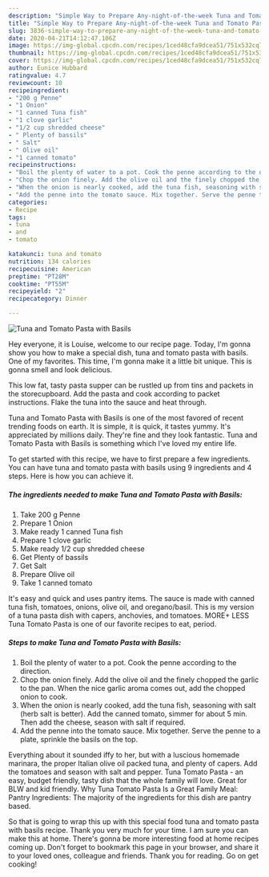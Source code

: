```yaml
---
description: "Simple Way to Prepare Any-night-of-the-week Tuna and Tomato Pasta with Basils"
title: "Simple Way to Prepare Any-night-of-the-week Tuna and Tomato Pasta with Basils"
slug: 3836-simple-way-to-prepare-any-night-of-the-week-tuna-and-tomato-pasta-with-basils
date: 2020-04-21T14:12:47.106Z
image: https://img-global.cpcdn.com/recipes/1ced48cfa9dcea51/751x532cq70/tuna-and-tomato-pasta-with-basils-recipe-main-photo.jpg
thumbnail: https://img-global.cpcdn.com/recipes/1ced48cfa9dcea51/751x532cq70/tuna-and-tomato-pasta-with-basils-recipe-main-photo.jpg
cover: https://img-global.cpcdn.com/recipes/1ced48cfa9dcea51/751x532cq70/tuna-and-tomato-pasta-with-basils-recipe-main-photo.jpg
author: Eunice Hubbard
ratingvalue: 4.7
reviewcount: 10
recipeingredient:
- "200 g Penne"
- "1 Onion"
- "1 canned Tuna fish"
- "1 clove garlic"
- "1/2 cup shredded cheese"
- " Plenty of bassils"
- " Salt"
- " Olive oil"
- "1 canned tomato"
recipeinstructions:
- "Boil the plenty of water to a pot. Cook the penne according to the direction."
- "Chop the onion finely. Add the olive oil and the finely chopped the garlic to the pan. When the nice garlic aroma comes out, add the chopped onion to cook."
- "When the onion is nearly cooked, add the tuna fish, seasoning with salt (herb salt is better). Add the canned tomato, simmer for about 5 min. Then add the cheese, season with salt if required."
- "Add the penne into the tomato sauce. Mix together. Serve the penne to a plate, sprinkle the basils on the top."
categories:
- Recipe
tags:
- tuna
- and
- tomato

katakunci: tuna and tomato 
nutrition: 134 calories
recipecuisine: American
preptime: "PT28M"
cooktime: "PT55M"
recipeyield: "2"
recipecategory: Dinner

---
```



![Tuna and Tomato Pasta with Basils](https://img-global.cpcdn.com/recipes/1ced48cfa9dcea51/751x532cq70/tuna-and-tomato-pasta-with-basils-recipe-main-photo.jpg)

Hey everyone, it is Louise, welcome to our recipe page. Today, I'm gonna show you how to make a special dish, tuna and tomato pasta with basils. One of my favorites. This time, I'm gonna make it a little bit unique. This is gonna smell and look delicious.

This low fat, tasty pasta supper can be rustled up from tins and packets in the storecupboard. Add the pasta and cook according to packet instructions. Flake the tuna into the sauce and heat through.

Tuna and Tomato Pasta with Basils is one of the most favored of recent trending foods on earth. It is simple, it is quick, it tastes yummy. It's appreciated by millions daily. They're fine and they look fantastic. Tuna and Tomato Pasta with Basils is something which I've loved my entire life.


To get started with this recipe, we have to first prepare a few ingredients. You can have tuna and tomato pasta with basils using 9 ingredients and 4 steps. Here is how you can achieve it.

<!--inarticleads1-->

##### The ingredients needed to make Tuna and Tomato Pasta with Basils:

1. Take 200 g Penne
1. Prepare 1 Onion
1. Make ready 1 canned Tuna fish
1. Prepare 1 clove garlic
1. Make ready 1/2 cup shredded cheese
1. Get  Plenty of bassils
1. Get  Salt
1. Prepare  Olive oil
1. Take 1 canned tomato


It&#39;s easy and quick and uses pantry items. The sauce is made with canned tuna fish, tomatoes, onions, olive oil, and oregano/basil. This is my version of a tuna pasta dish with capers, anchovies, and tomatoes. MORE+ LESS Tuna Tomato Pasta is one of our favorite recipes to eat, period. 

<!--inarticleads2-->

##### Steps to make Tuna and Tomato Pasta with Basils:

1. Boil the plenty of water to a pot. Cook the penne according to the direction.
1. Chop the onion finely. Add the olive oil and the finely chopped the garlic to the pan. When the nice garlic aroma comes out, add the chopped onion to cook.
1. When the onion is nearly cooked, add the tuna fish, seasoning with salt (herb salt is better). Add the canned tomato, simmer for about 5 min. Then add the cheese, season with salt if required.
1. Add the penne into the tomato sauce. Mix together. Serve the penne to a plate, sprinkle the basils on the top.


Everything about it sounded iffy to her, but with a luscious homemade marinara, the proper Italian olive oil packed tuna, and plenty of capers. Add the tomatoes and season with salt and pepper. Tuna Tomato Pasta - an easy, budget friendly, tasty dish that the whole family will love. Great for BLW and kid friendly. Why Tuna Tomato Pasta Is a Great Family Meal: Pantry Ingredients: The majority of the ingredients for this dish are pantry based. 

So that is going to wrap this up with this special food tuna and tomato pasta with basils recipe. Thank you very much for your time. I am sure you can make this at home. There's gonna be more interesting food at home recipes coming up. Don't forget to bookmark this page in your browser, and share it to your loved ones, colleague and friends. Thank you for reading. Go on get cooking!
